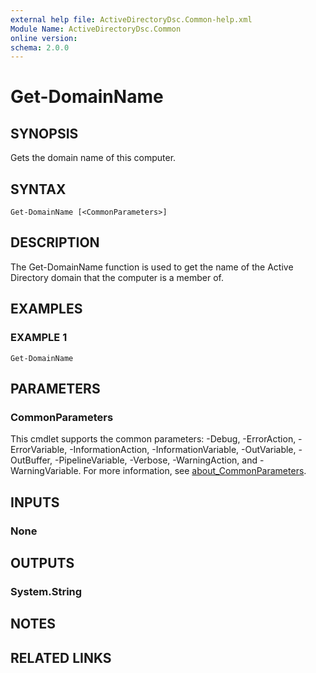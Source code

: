 ```yaml
---
external help file: ActiveDirectoryDsc.Common-help.xml
Module Name: ActiveDirectoryDsc.Common
online version:
schema: 2.0.0
---
```


# Get-DomainName

## SYNOPSIS
Gets the domain name of this computer.

## SYNTAX

```
Get-DomainName [<CommonParameters>]
```

## DESCRIPTION
The Get-DomainName function is used to get the name of the Active Directory domain that the computer is a
member of.

## EXAMPLES

### EXAMPLE 1
```
Get-DomainName
```

## PARAMETERS

### CommonParameters
This cmdlet supports the common parameters: -Debug, -ErrorAction, -ErrorVariable, -InformationAction, -InformationVariable, -OutVariable, -OutBuffer, -PipelineVariable, -Verbose, -WarningAction, and -WarningVariable. For more information, see [about_CommonParameters](http://go.microsoft.com/fwlink/?LinkID=113216).

## INPUTS

### None
## OUTPUTS

### System.String
## NOTES

## RELATED LINKS
